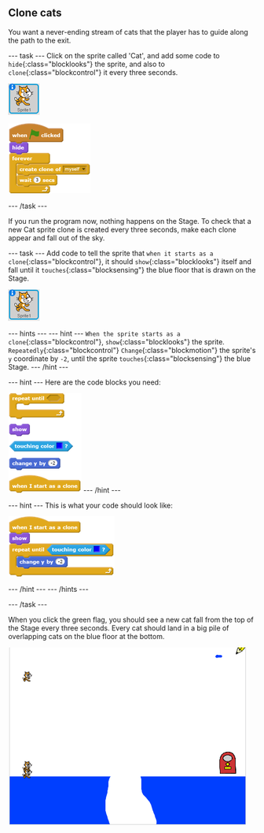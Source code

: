 ## Clone cats

You want a never-ending stream of cats that the player has to guide along the path to the exit.

--- task ---
Click on the sprite called 'Cat', and add some code to `hide`{:class="blocklooks"} the sprite, and also to `clone`{:class="blockcontrol"} it every three seconds.

![Cat sprite](images/cat-sprite.png)

![blocks_1546523366_7904708](images/blocks_1546523366_7904708.png)

--- /task ---


If you run the program now, nothing happens on the Stage. To check that a new Cat sprite clone is created every three seconds, make each clone appear and fall out of the sky.

--- task ---
Add code to tell the sprite that `when it starts as a clone`{:class="blockcontrol"}, it should `show`{:class="blocklooks"} itself and fall until it `touches`{:class="blocksensing"} the blue floor that is drawn on the Stage.

![Cat sprite](images/cat-sprite.png)

--- hints ---
--- hint ---
`When the sprite starts as a clone`{:class="blockcontrol"}, `show`{:class="blocklooks"} the sprite. `Repeatedly`{:class="blockcontrol"} `Change`{:class="blockmotion"} the sprite's `y` coordinate by `-2`, until the sprite `touches`{:class="blocksensing"} the blue Stage.
--- /hint ---

--- hint ---
Here are the code blocks you need:

![blocks_1546523368_41509](images/blocks_1546523368_41509.png)
--- /hint ---

--- hint ---
This is what your code should look like:

![blocks_1546523370_0932355](images/blocks_1546523370_0932355.png)

--- /hint ---
--- /hints ---

--- /task ---

When you click the green flag, you should see a new cat fall from the top of the Stage every three seconds. Every cat should land in a big pile of overlapping cats on the blue floor at the bottom.

![Falling cats](images/falling-cats.png)
